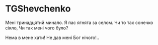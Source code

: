 # TGShevchenko

Мені тринадцятий минало.
Я пас ягнята за селом.
Чи то так сонечко сіяло,
Чи так мені чого було?

Нема в мене хати!
Не дав мені Бог нічого!..
